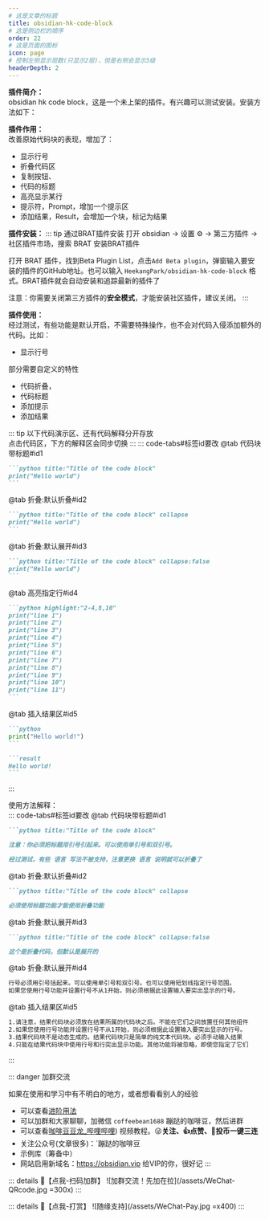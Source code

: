```yaml
---
# 这是文章的标题
title: obsidian-hk-code-block
# 这是侧边栏的顺序
order: 22
# 这是页面的图标
icon: page
# 控制左侧显示层数(只显示2层)，但是右侧会显示3级
headerDepth: 2
---
```

**插件简介：**  
obsidian hk code block，这是一个未上架的插件。有兴趣可以测试安装。安装方法如下：

**插件作用：**  
改善原始代码块的表现，增加了：
- 显示行号
- 折叠代码区
- 复制按钮、
- 代码的标题
- 高亮显示某行
- 提示符，Prompt，增加一个提示区
- 添加结果，Result，会增加一个块，标记为结果

**插件安装：**
::: tip 通过BRAT插件安装
打开 obsidian → 设置 ⚙️ → 第三方插件 → 社区插件市场，搜索 BRAT 安装BRAT插件  

打开 BRAT 插件，找到Beta Plugin List，点击`Add Beta plugin`，弹窗输入要安装的插件的GitHub地址。也可以输入 `HeekangPark/obsidian-hk-code-block` 格式。BRAT插件就会自动安装和追踪最新的插件了  


注意：你需要关闭第三方插件的**安全模式**，才能安装社区插件，建议关闭。
:::

**插件使用：**  
经过测试，有些功能是默认开启，不需要特殊操作，也不会对代码入侵添加额外的代码。比如：
- 显示行号

部分需要自定义的特性
- 代码折叠，
- 代码标题
- 添加提示
- 添加结果

::: tip
以下代码演示区、还有代码解释分开存放  
点击代码区，下方的解释区会同步切换
:::
::: code-tabs#标签id要改
@tab 代码块带标题#id1
````markdown
```python title:"Title of the code block"
print("Hello world")
```
````
@tab 折叠:默认折叠#id2
````markdown
```python title:"Title of the code block" collapse
print("Hello world")
```
````
@tab 折叠:默认展开#id3
````markdown
```python title:"Title of the code block" collapse:false
print("Hello world")
```
````
@tab 高亮指定行#id4
````markdown
```python highlight:"2-4,8,10"
print("line 1")
print("line 2")
print("line 3")
print("line 4")
print("line 5")
print("line 6")
print("line 7")
print("line 8")
print("line 9")
print("line 10")
print("line 11")
```
````
@tab 插入结果区#id5
````markdown
```python
print("Hello world!")
```

```result
Hello world!
```
````
:::

使用方法解释：  
::: code-tabs#标签id要改
@tab 代码块带标题#id1
````markdown
```python title:"Title of the code block"

注意：你必须把标题用引号引起来。可以使用单引号和双引号。

经过测试，有些 语言 写法不被支持，注意更换 语言 说明就可以折叠了
````
@tab 折叠:默认折叠#id2
````markdown
```python title:"Title of the code block" collapse

必须使用标题功能才能使用折叠功能
````
@tab 折叠:默认展开#id3
````markdown
```python title:"Title of the code block" collapse:false

这个是折叠代码，但默认是展开的
````
@tab 折叠:默认展开#id4
````markdown
行号必须用引号括起来。可以使用单引号和双引号。也可以使用短划线指定行号范围。
如果您使用行号功能并设置行号不从1开始，则必须根据此设置输入要突出显示的行号。

````
@tab 插入结果区#id5
````markdown
1.请注意，结果代码块必须放在结果所属的代码块之后。不能在它们之间放置任何其他组件
2.如果您使用行号功能并设置行号不从1开始，则必须根据此设置输入要突出显示的行号。
3.结果代码块不是动态生成的。结果代码块只是简单的纯文本代码块。必须手动输入结果
4.只能在结果代码块中使用行号和行突出显示功能。其他功能将被忽略，即使您指定了它们
````
:::


::: danger 加群交流

如果在使用和学习中有不明白的地方，或者想看看别人的经验
- 可以查看[进阶用法](/zh/advanced)
- 可以加群和大家聊聊，加微信 `coffeebean1688` 蹦跶的咖啡豆，然后进群
- 可以查看[咖啡豆豆龙_哔哩哔哩](https://space.bilibili.com/618777356)) 视频教程。😜**关注、👍点赞、📀投币一键三连**
- 关注公众号(文章很多)：`蹦跶的咖啡豆
- 示例库（筹备中）
- 网站启用新域名：https://obsidian.vip 给VIP的你，很好记
:::

::: details 🌱【点我-扫码加群】
![加群交流！先加在拉](/assets/WeChat-QRcode.jpg =300x) 
::: 

::: details 🍻【点我-打赏】
![随缘支持](/assets/WeChat-Pay.jpg =x400)
::: 



